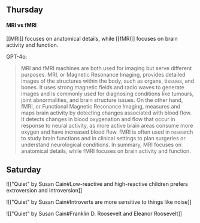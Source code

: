 ## Thursday

#### MRI vs fMRI

[[MRI]] focuses on anatomical details, while [[fMRI]] focuses on brain activity and function.

GPT-4o:

> MRI and fMRI machines are both used for imaging but serve different purposes. MRI, or Magnetic Resonance Imaging, provides detailed images of the structures within the body, such as organs, tissues, and bones. It uses strong magnetic fields and radio waves to generate images and is commonly used for diagnosing conditions like tumours, joint abnormalities, and brain structure issues. On the other hand, fMRI, or Functional Magnetic Resonance Imaging, measures and maps brain activity by detecting changes associated with blood flow. It detects changes in blood oxygenation and flow that occur in response to neural activity, as more active brain areas consume more oxygen and have increased blood flow. fMRI is often used in research to study brain functions and in clinical settings to plan surgeries or understand neurological conditions. In summary, MRI focuses on anatomical details, while fMRI focuses on brain activity and function.

## Saturday

![["Quiet" by Susan Cain#Low-reactive and high-reactive children prefers extroversion and introversion]]

![["Quiet" by Susan Cain#Introverts are more sensitive to things like noise]]

![["Quiet" by Susan Cain#Franklin D. Roosevelt and Eleanor Roosevelt]]
